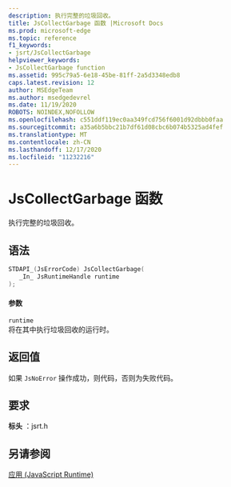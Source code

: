 ```yaml
---
description: 执行完整的垃圾回收。
title: JsCollectGarbage 函数 |Microsoft Docs
ms.prod: microsoft-edge
ms.topic: reference
f1_keywords:
- jsrt/JsCollectGarbage
helpviewer_keywords:
- JsCollectGarbage function
ms.assetid: 995c79a5-6e18-45be-81ff-2a5d3348edb8
caps.latest.revision: 12
author: MSEdgeTeam
ms.author: msedgedevrel
ms.date: 11/19/2020
ROBOTS: NOINDEX,NOFOLLOW
ms.openlocfilehash: c551ddf119ec0aa349fcd756f6001d92dbbb0faa
ms.sourcegitcommit: a35a6b5bbc21b7df61d08cbc6b074b5325ad4fef
ms.translationtype: MT
ms.contentlocale: zh-CN
ms.lasthandoff: 12/17/2020
ms.locfileid: "11232216"
---
```

# JsCollectGarbage 函数

执行完整的垃圾回收。  
  
## 语法  
  
```cpp  
STDAPI_(JsErrorCode) JsCollectGarbage(  
   _In_ JsRuntimeHandle runtime  
);  
```  
  
#### 参数  
 `runtime`  
 将在其中执行垃圾回收的运行时。  
  
## 返回值  
 如果 `JsNoError` 操作成功，则代码，否则为失败代码。  
  
## 要求  
 **标头** ：jsrt.h  
  
## 另请参阅  
 [应用 (JavaScript Runtime)](../chakra-hosting/reference-javascript-runtime.md)
